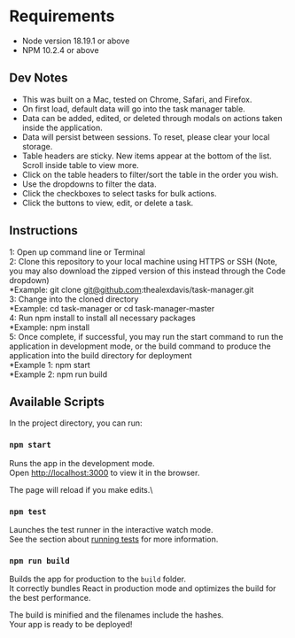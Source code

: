 # Requirements
* Node version 18.19.1 or above
* NPM 10.2.4 or above

## Dev Notes
* This was built on a Mac, tested on Chrome, Safari, and Firefox.
* On first load, default data will go into the task manager table.
* Data can be added, edited, or deleted through modals on actions taken inside the application.
* Data will persist between sessions. To reset, please clear your local storage.
* Table headers are sticky. New items appear at the bottom of the list. Scroll inside table to view more.
* Click on the table headers to filter/sort the table in the order you wish.
* Use the dropdowns to filter the data.
* Click the checkboxes to select tasks for bulk actions.
* Click the buttons to view, edit, or delete a task.

## Instructions
1: Open up command line or Terminal\
2: Clone this repository to your local machine using HTTPS or SSH (Note, you may also download the zipped version of this instead through the Code dropdown)\
    *Example: git clone git@github.com:thealexdavis/task-manager.git\
3: Change into the cloned directory\
    *Example: cd task-manager or cd task-manager-master\
4: Run npm install to install all necessary packages\
    *Example: npm install\
5: Once complete, if successful, you may run the start command to run the application in development mode, or the build command to produce the application into the build directory for deployment\
    *Example 1: npm start\
    *Example 2: npm run build

## Available Scripts

In the project directory, you can run:

### `npm start`

Runs the app in the development mode.\
Open [http://localhost:3000](http://localhost:3000) to view it in the browser.

The page will reload if you make edits.\

### `npm test`

Launches the test runner in the interactive watch mode.\
See the section about [running tests](https://facebook.github.io/create-react-app/docs/running-tests) for more information.

### `npm run build`

Builds the app for production to the `build` folder.\
It correctly bundles React in production mode and optimizes the build for the best performance.

The build is minified and the filenames include the hashes.\
Your app is ready to be deployed!